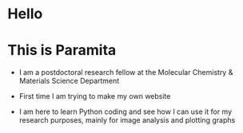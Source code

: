 # Hello
# This is Paramita

* I am a postdoctoral research fellow at the Molecular Chemistry & Materials Science Department

* First time I am trying to make my own website

* I am here to learn Python coding and see how I can use it for my research purposes, mainly for image analysis and plotting graphs



